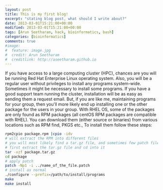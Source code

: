 ```yaml
---
layout: post
title: This is my first blog!
excerpt: "stating blog post, what should I write about?"
date: 2013-03-01T15:21:00+00:00
modified: 2013-03-01T15:21:00+00:00
tags: [Arun Seetharam, hack, bioinformatics, bash]
categories: [bioinformatics]
comments: true
#image:
#  feature: image.jpg
#  credit: Arun Seetharam
#  creditlink: http://aseetharam.github.io
---
```


If you have access to a large computing cluster (HPC), chances are you will be running Red Hat Enterprise Linux operating system. Also, you will be a regular user without privileges to install any programs system-wide. Sometimes it might be necessary to install some programs. If you have a good support team running the cluster, installation will be as easy as sending them a request email. But, if you are like me, maintaining programs for your group, then you'll more likely end up installing one or the other package for the users in your group. With RHEL OS, some of the packages are only found as RPM packages (all centOS RPM packages are compatible with RHEL). You can download them (either source or binaries) from various locations such as RPM find, PKGS etc., To install them follow these steps:

```bash
rpm2cpio package.rpm |cpio -idv
# will extract the RPM into different files
# you will most likely find a tar.gz file, and sometimes few patch files
# first extract the tar.gz file and cd into it
tar -xzf package.tar.gz
cd package
# apply patch
patch -Np1 -i ../name_of_the_file.patch
# install as normal
./configure --prefix=/path/to/install/programs
make
make install
```
